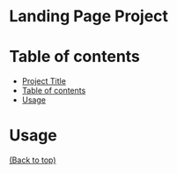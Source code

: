 # Landing Page Project

<!-- Dynamically created navigation bar which highlights the section in the body and navigation bar when section is in view. -->

# Table of contents

- [Project Title](#project-title)
- [Table of contents](#table-of-contents)
- [Usage](#usage)

# Usage
[(Back to top)](#table-of-contents)

<!-- Scroll down the page and click on the navigation bar links to navigate through the page -->